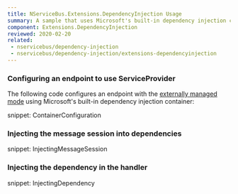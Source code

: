 ```yaml
---
title: NServiceBus.Extensions.DependencyInjection Usage
summary: A sample that uses Microsoft's built-in dependency injection container
component: Extensions.DependencyInjection
reviewed: 2020-02-20
related:
 - nservicebus/dependency-injection
 - nservicebus/dependency-injection/extensions-dependencyinjection
---
```


### Configuring an endpoint to use ServiceProvider

The following code configures an endpoint with the [externally managed mode](/nservicebus/dependency-injection/#externally-managed-mode) using Microsoft's built-in dependency injection container:

snippet: ContainerConfiguration

### Injecting the message session into dependencies

snippet: InjectingMessageSession

### Injecting the dependency in the handler

snippet: InjectingDependency